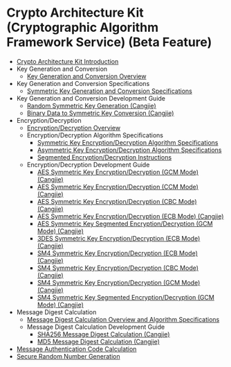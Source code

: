 # Crypto Architecture Kit (Cryptographic Algorithm Framework Service) (Beta Feature)

- [Crypto Architecture Kit Introduction](source_en/security/CryptoArchitectureKit/cj-crypto-architecture-kit-intro.md)
- Key Generation and Conversion
    - [Key Generation and Conversion Overview](source_en/security/CryptoArchitectureKit/cj-crypto-key-generation-conversion-overview.md)
- Key Generation and Conversion Specifications
    - [Symmetric Key Generation and Conversion Specifications](source_en/security/CryptoArchitectureKit/cj-crypto-sym-key-generation-conversion-spec.md)
- Key Generation and Conversion Development Guide
    - [Random Symmetric Key Generation (Cangjie)](source_en/security/CryptoArchitectureKit/cj-crypto-generate-sym-key-randomly.md)
    - [Binary Data to Symmetric Key Conversion (Cangjie)](source_en/security/CryptoArchitectureKit/cj-crypto-convert-binary-data-to-sym-key.md)
- Encryption/Decryption
    - [Encryption/Decryption Overview](source_en/security/CryptoArchitectureKit/cj-crypto-encryption-decryption-overview.md)
    - Encryption/Decryption Algorithm Specifications
        - [Symmetric Key Encryption/Decryption Algorithm Specifications](source_en/security/CryptoArchitectureKit/cj-crypto-sym-encrypt-decrypt-spec.md)
        - [Asymmetric Key Encryption/Decryption Algorithm Specifications](source_en/security/CryptoArchitectureKit/cj-crypto-asym-encrypt-decrypt-spec.md)
        - [Segmented Encryption/Decryption Instructions](source_en/security/CryptoArchitectureKit/cj-crypto-encrypt-decrypt-by-segment.md)
    - Encryption/Decryption Development Guide
        - [AES Symmetric Key Encryption/Decryption (GCM Mode) (Cangjie)](source_en/security/CryptoArchitectureKit/cj-crypto-aes-sym-encrypt-decrypt-gcm.md)
        - [AES Symmetric Key Encryption/Decryption (CCM Mode) (Cangjie)](source_en/security/CryptoArchitectureKit/cj-crypto-aes-sym-encrypt-decrypt-ccm.md)
        - [AES Symmetric Key Encryption/Decryption (CBC Mode) (Cangjie)](source_en/security/CryptoArchitectureKit/cj-crypto-aes-sym-encrypt-decrypt-cbc.md)
        - [AES Symmetric Key Encryption/Decryption (ECB Mode) (Cangjie)](source_en/security/CryptoArchitectureKit/cj-crypto-aes-sym-encrypt-decrypt-ecb.md)
        - [AES Symmetric Key Segmented Encryption/Decryption (GCM Mode) (Cangjie)](source_en/security/CryptoArchitectureKit/cj-crypto-aes-sym-encrypt-decrypt-gcm-by-segment.md)
        - [3DES Symmetric Key Encryption/Decryption (ECB Mode) (Cangjie)](source_en/security/CryptoArchitectureKit/cj-crypto-3des-sym-encrypt-decrypt-ecb.md)
        - [SM4 Symmetric Key Encryption/Decryption (ECB Mode) (Cangjie)](source_en/security/CryptoArchitectureKit/cj-crypto-sm4-sym-encrypt-decrypt-ecb.md)
        - [SM4 Symmetric Key Encryption/Decryption (CBC Mode) (Cangjie)](source_en/security/CryptoArchitectureKit/cj-crypto-sm4-sym-encrypt-decrypt-cbc.md)
        - [SM4 Symmetric Key Encryption/Decryption (GCM Mode) (Cangjie)](source_en/security/CryptoArchitectureKit/cj-crypto-sm4-sym-encrypt-decrypt-gcm.md)
        - [SM4 Symmetric Key Segmented Encryption/Decryption (GCM Mode) (Cangjie)](source_en/security/CryptoArchitectureKit/cj-crypto-sm4-sym-encrypt-decrypt-gcm-by-segment.md)
- Message Digest Calculation
    - [Message Digest Calculation Overview and Algorithm Specifications](source_en/security/CryptoArchitectureKit/cj-crypto-generate-message-digest-overview.md)
    - Message Digest Calculation Development Guide
        - [SHA256 Message Digest Calculation (Cangjie)](source_en/security/CryptoArchitectureKit/cj-crypto-generate-message-digest.md)
        - [MD5 Message Digest Calculation (Cangjie)](source_en/security/CryptoArchitectureKit/cj-crypto-generate-message-digest-md5.md)
- [Message Authentication Code Calculation](source_en/security/CryptoArchitectureKit/cj-crypto-compute-mac.md)
- [Secure Random Number Generation](source_en/security/CryptoArchitectureKit/cj-crypto-generate-random-number.md)